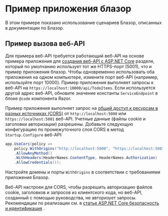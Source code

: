 # <a name="blazor-webassembly-sample-app"></a>Пример приложения блазор

В этом примере показано использование сценариев Блазор, описанных в документации по Блазор.

## <a name="call-web-api-example"></a>Пример вызова веб-API

Для примера веб-API требуется работающий веб-API на основе примера приложения для <a href="https://docs.microsoft.com/aspnet/core/tutorials/first-web-api">создания веб-API с ASP.NET Core</a> разделе, который по умолчанию использует тот же HTTPS-порт (5001), что и пример приложения блазор. Чтобы одновременно использовать оба приложения на одном компьютере, измените порт веб-API (например, используйте порт 10000). Пример приложения выполняет запросы к веб-API на `https://localhost:10000/api/TodoItems`. Если используется другой адрес веб-API, обновите значение константы `ServiceEndpoint` в блоке `@code` компонента Razor.</p>

Пример приложения выполняет запрос на <a href="https://docs.microsoft.com/aspnet/core/security/cors">общий доступ к ресурсам в разных источниках (CORS)</a> от `http://localhost:5000` или `https://localhost:5001` веб-API. Учетные данные (файлы cookie и заголовки авторизации) разрешены. Добавьте следующую конфигурацию по промежуточного слоя CORS в метод `Startup.Configure` веб-API:</p>

```csharp
app.UseCors(policy => 
    policy.WithOrigins("http://localhost:5000", "https://localhost:5001")
    .AllowAnyMethod()
    .WithHeaders(HeaderNames.ContentType, HeaderNames.Authorization)
    .AllowCredentials());
```

Настройте домены и порты `WithOrigins` в соответствии с требованиями приложения Блазор.

Веб-API настроен для CORS, чтобы разрешить авторизацию файлов cookie, заголовков и запросов из клиентского кода, но веб-API, созданный с помощью руководства, не авторизует запросы. Рекомендации по реализации см. в <a href="https://docs.microsoft.com/aspnet/core/security/">статье ASP.NET Core безопасность и идентификация</a> .
